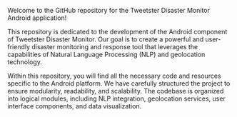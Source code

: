 Welcome to the GitHub repository for the Tweetster Disaster Monitor Android application!

This repository is dedicated to the development of the Android component of Tweetster Disaster Monitor. Our goal is to create a powerful and user-friendly disaster monitoring and response tool that leverages the capabilities of Natural Language Processing (NLP) and geolocation technology.

Within this repository, you will find all the necessary code and resources specific to the Android platform. We have carefully structured the project to ensure modularity, readability, and scalability. The codebase is organized into logical modules, including NLP integration, geolocation services, user interface components, and data visualization.

